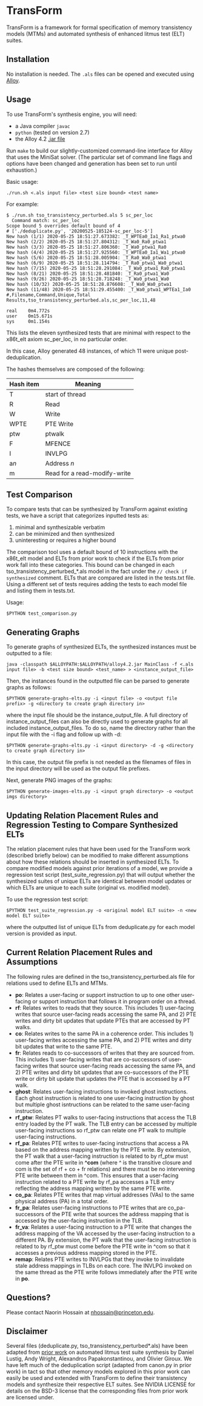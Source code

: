 # TransForm

TransForm is a framework for formal specification of memory transistency models (MTMs) and automated synthesis of enhanced litmus test (ELT) suites.

## Installation

No installation is needed. The `.als` files can be opened and executed using [Alloy](http://alloy.mit.edu).

## Usage

To use TransForm's synthesis engine, you will need:

* a Java compiler `javac`
* `python` (tested on version 2.7)
* the Alloy 4.2 [.jar file](http://alloy.mit.edu/alloy/downloads/alloy4.2.jar)

Run `make` to build our slightly-customized command-line interface for Alloy that uses the MiniSat solver.  (The particular set of command line flags and options have been changed and generation has been set to run until exhaustion.)

Basic usage:

    ./run.sh <.als input file> <test size bound> <test name>

For example:

    $ ./run.sh tso_transistency_perturbed.als 5 sc_per_loc
      Command match: sc_per_loc
    Scope bound 5 overrides default bound of 4
    # ['./deduplicate.py', '20200525-185124-sc_per_loc-5']
    New hash (1/1) 2020-05-25 18:51:27.673382: _T_WPTEa0_Ia1_Ra1_ptwa0
    New hash (2/2) 2020-05-25 18:51:27.804312: _T_Wa0_Ra0_ptwa1
    New hash (3/3) 2020-05-25 18:51:27.806360: _T_Wa0_ptwa1_Ra0
    New hash (4/4) 2020-05-25 18:51:27.925560: _T_WPTEa0_Ia1_Wa1_ptwa0
    New hash (5/6) 2020-05-25 18:51:28.005904: _T_Ra0_Wa0_ptwa1
    New hash (6/9) 2020-05-25 18:51:28.114794: _T_Ra0_ptwa1_Wa0_ptwa1
    New hash (7/15) 2020-05-25 18:51:28.291084: _T_Wa0_ptwa1_Ra0_ptwa1
    New hash (8/21) 2020-05-25 18:51:28.481840: _T_Ra0_ptwa1_Wa0
    New hash (9/26) 2020-05-25 18:51:28.718248: _T_Wa0_ptwa1_Wa0
    New hash (10/32) 2020-05-25 18:51:28.876608: _T_Wa0_Wa0_ptwa1
    New hash (11/48) 2020-05-25 18:51:29.455400: _T_Wa0_ptwa1_WPTEa1_Ia0
    #,Filename,Command,Unique,Total
    Results,tso_transistency_perturbed.als,sc_per_loc,11,48

    real    0m4.772s
    user    0m15.671s
    sys     0m1.154s


This lists the eleven synthesized tests that are minimal with respect to the x86t_elt axiom sc_per_loc, in no particular order.

In this case, Alloy generated 48 instances, of which 11 were unique post-deduplication.

The hashes themselves are composed of the following:

Hash item | Meaning
----------|--------
T | start of thread
R | Read
W | Write
WPTE | PTE Write
ptw | ptwalk
F | MFENCE
I | INVLPG
a*n* | Address *n*
m | Read for a read-modify-write

## Test Comparison

To compare tests that can be synthesized by TransForm against existing tests, we have a script that categorizes inputted tests as:
1. minimal and synthesizable verbatim
2. can be minimized and then synthesized
3. uninteresting or requires a higher bound

The comparison tool uses a default bound of 10 instructions with the x86t_elt model and ELTs from prior work to check if the ELTs from prior work fall into these categories. This bound can be changed in each tso_transistency_perturbed_*.als model in the fact under the `// check if synthesized` comment. ELTs that are compared are listed in the tests.txt file. Using a different set of tests requires adding the tests to each model file and listing them in tests.txt.

Usage:

    $PYTHON test_comparison.py

## Generating Graphs

To generate graphs of synthesized ELTs, the synthesized instances must be outputted to a file:

    java -classpath $ALLOYPATH:$ALLOYPATH/alloy4.2.jar MainClass -f <.als input file> -b <test size bound> <test_name> > <instance_output_file>

Then, the instances found in the outputted file can be parsed to generate graphs as follows:

    $PYTHON generate-graphs-elts.py -i <input file> -o <output file prefix> -g <directory to create graph directory in>

where the input file should be the instance_output_file. A full directory of instance_output_files can also be directly used to generate graphs for all included instance_output_files. To do so, name the directory rather than the input file with the -i flag and follow up with -d:

    $PYTHON generate-graphs-elts.py -i <input directory> -d -g <directory to create graph directory in>

In this case, the output file prefix is not needed as the filenames of files in the input directory will be used as the output file prefixes.

Next, generate PNG images of the graphs:

    $PYTHON generate-images-elts.py -i <input graph directory> -o <output imgs directory>

## Updating Relation Placement Rules and Regression Testing to Compare Synthesized ELTs

The relation placement rules that have been used for the TransForm work (described briefly below) can be modified to make different assumptions about how these relations should be inserted in synthesized ELTs. To compare modified models against prior iterations of a model, we provide a regression test script (test_suite_regression.py) that will output whether the synthesized suites of unique ELTs are identical between model updates or which ELTs are unique to each suite (original vs. modified model).

To use the regression test script:

    $PYTHON test_suite_regression.py -o <original model ELT suite> -n <new model ELT suite>

where the outputted list of unique ELTs from deduplicate.py for each model version is provided as input.

## Current Relation Placement Rules and Assumptions

The following rules are defined in the tso_transistency_perturbed.als file for relations used to define ELTs and MTMs.

* **po**: Relates a user-facing or support instruction to up to one other user-facing or support instruction that follows it in program order on a thread.
* **rf**: Relates writes to reads that they source. This includes 1) user-facing writes that source user-facing reads accessing the same PA, and 2) PTE writes and dirty bit updates that update PTEs that are accessed by PT walks.
* **co**: Relates writes to the same PA in a coherence order. This includes 1) user-facing writes accessing the same PA, and 2) PTE writes and dirty bit updates that write to the same PTE.
* **fr**: Relates reads to co-successors of writes that they are sourced from. This includes 1) user-facing writes that are co-successors of user-facing writes that source user-facing reads accessing the same PA, and 2) PTE writes and dirty bit updates that are co-successors of the PTE write or dirty bit update that updates the PTE that is accessed by a PT walk.
* **ghost**: Relates user-facing instructions to invoked ghost instructions. Each ghost instruction is related to one user-facing instruction by ghost but multiple ghost isntructions can be related to the same user-facing instruction.
* **rf_ptw**: Relates PT walks to user-facing instructions that access the TLB entry loaded by the PT walk. The TLB entry can be accessed by multiple user-facing instructions so rf_ptw can relate one PT walk to multiple user-facing instructions.
* **rf_pa**: Relates PTE writes to user-facing instructions that access a PA based on the address mapping written by the PTE write. By extension, the PT walk that a user-facing instruction is related to by rf_ptw must come after the PTE write in **^com** (where ^ is the transitive closure and com is the set of rf + co + fr relations) and there must be no intervening PTE write between them in ^com. This ensures that a user-facing instruction related to a PTE write by rf_pa accesses a TLB entry reflecting the address mapping written by the same PTE write.
* **co_pa**: Relates PTE writes that map virtual addresses (VAs) to the same physical address (PA) in a total order.
* **fr_pa**: Relates user-facing instructions to PTE writes that are co_pa-successors of the PTE write that sources the address mapping that is accessed by the user-facing instruction in the TLB.
* **fr_va**: Relates a user-facing instruction to a PTE write that changes the address mapping of the VA accessed by the user-facing instruction to a different PA. By extension, the PT walk that the user-facing instruction is related to by rf_ptw must come before the PTE write in ^com so that it accesses a previous address mapping stored in the PTE.
* **remap**: Relates PTE writes to INVLPGs that they invoke to invalidate stale address mappings in TLBs on each core. The INVLPG invoked on the same thread as the PTE write follows immediately after the PTE write in **po**.

## Questions?

Please contact Naorin Hossain at nhossain@princeton.edu.

## Disclaimer

Several files (deduplicate.py, tso_transistency_perturbed\*.als) have been adapted from [prior work](https://github.com/NVlabs/litmustestgen) on automated litmus test suite synthesis by Daniel Lustig, Andy Wright, Alexandros Papakonstantinou, and Olivier Giroux. We have left much of the deduplication script (adapted from canon.py in prior work) in tact so that other memory models explored in this prior work can easily be used and extended with TransForm to define their transistency models and synthesize their respective ELT suites. See NVIDIA LICENSE for details on the BSD-3 license that the corresponding files from prior work are licensed under.